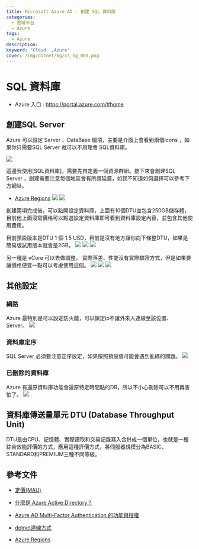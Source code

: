 ```yaml
---
title: Microsoft Azure AD - 創建 SQL 資料庫
categories: 
  - 雲端平台
  - Azure
tags: 
  - Azure
description:
keyword: 'Cloud  ,Azure'
cover: /img/dotnet/bg/cs_bg_003.png
---
```


# SQL 資料庫
- Azure 入口 : https://portal.azure.com/#home

## 創建SQL Server
Azure 可以設定 Server 、DataBase 細項，主要是介面上會看到兩個Icons ，如果你只需要SQL Server 就可以不用理會 SQL資料庫。

![](/img/dotnet/cs/cs_azure_004.png)

這邊我使用[SQL資料庫]，需要先自定義一個資源群組。接下來會創建SQL Server ，創建需要注意每個地區會有所謂延遲，如我不知道如何選擇可以參考下方網址。
- [Azure Regions](https://www.azurespeed.com/Information/AzureRegions)
![](/img/dotnet/cs/cs_azure_006.png)
![](/img/dotnet/cs/cs_azure_005.png)

創建兩項完成後，可以點開設定資料庫，上面有10個DTU並包含250GB儲存體，目前他上面沒寫價格可以點選設定資料庫即可看到資料庫設定內容，並包含其他使用費用。

目前預設版本是DTU 1 個 1.5 USD，目前是沒有地方讓你向下條整DTU，如果是簡易版試用版本就會是2GB。
![](/img/dotnet/cs/cs_azure_007.png)
![](/img/dotnet/cs/cs_azure_008.png)
![](/img/dotnet/cs/cs_azure_009.png)


另一種是 vCore 可以去做調整， 實際落差、性能沒有實際驗證方式，但是如果要讓價格便宜一點可以考慮使用這個。
![](/img/dotnet/cs/cs_azure_010.png)
![](/img/dotnet/cs/cs_azure_011.png)
![](/img/dotnet/cs/cs_azure_012.png)

## 其他設定
### 網路
Azure 最特別是可以設定防火牆，可以鎖定ip不讓外來人連線至該位置、Server。
![](/img/dotnet/cs/cs_azure_013.png)

### 資料庫定序
SQL Server 必須要注意定序設定，如果按照預設值可能會遇到亂碼的問題。
![](/img/dotnet/cs/cs_azure_014.png)


### 已刪除的資料庫
Azure 有還原資料庫功能會還原特定時間點的DB，所以不小心刪除可以不用再害怕了。
![](/img/dotnet/cs/cs_azure_014.png)




## 資料庫傳送量單元 DTU (Database Throughput Unit)
DTU是由CPU、記憶體、實際讀取和交易記錄寫入合併成一個單位，也就是一種綜合效能評價的方式，應用這種評價方式，將伺服器規模分為BASIC、STANDARD和PREMIUM三種不同等級。






## 參考文件

- [定價(MAU)](https://azure.microsoft.com/zh-tw/pricing/details/active-directory/external-identities/)

- [什麼是 Azure Active Directory？](https://docs.microsoft.com/zh-tw/azure/active-directory/fundamentals/active-directory-whatis)

- [Azure AD Multi-Factor Authentication 的功能與授權](https://docs.microsoft.com/zh-tw/azure/active-directory/authentication/concept-mfa-licensing)
  
- [dotnet連線方式](https://docs.microsoft.com/zh-tw/sql/connect/ado-net/sql/azure-active-directory-authentication?view=sql-server-ver15) 

- [Azure Regions](https://www.azurespeed.com/Information/AzureRegions)